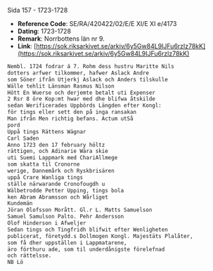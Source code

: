Sida 157 - 1723-1728

- **Reference Code**: SE/RA/420422/02/E/E XI/E XI e/4173
- **Dating**: 1723-1728
- **Remark**: Norrbottens län nr 9.
- **Link**: [https://sok.riksarkivet.se/arkiv/6y5Gw84L9IJFu6rzlz78kK](https://sok.riksarkivet.se/arkiv/6y5Gw84L9IJFu6rzlz78kK)

```txt linenums="1"
Nembl. 1724 fodrar á 7. Rohm dess hustru Maritte Nils
dotters arfwer tilkommer, hafwer Aslack Andre
som Söner ifrån Utjerkj Aslack och Anders tilskulle
Wälle tehlit Länsman Rasmus Nilson
Hött En Wuerse och derjemte betalt uti Expenser
2 Rsr 8 öre Kop:mt hwar med dhe blifwa åtskilde
sedan Werificerades Uppbörds Längden efter Kongl:
för tings eller sett den på inga ransakan
Man ifrån Men richtig befans. Actum utSå
pord
Uppå tings Rättens Wägnar
Carl Saden
Anno 1723 den 17 february höltz
rättigen, och Adinarie Wära skie
uti Suemi Lappmark med ChariAllmege
som skatta til Cronorne
werige, Dannemårk och Ryskbrisären
uppå Crare Wanliga tings
ställe närwarande Cronofougdh u
Wälbetrodde Petter Upping, tings bola
ken Abram Abramsson och Wårliget
Kundemän
Jöran Olofsson Morått. Gl.r L. Matts Samuelson
Samuel Samulson Palto. Pehr Andersson
Olof Hinderson i Afweljer
Sedan tings och Tingfridh blifwit efter Wenligheten
publicerat, företydd.s Dollmogen Kongl. Majestäts Plalåter,
som få dher uppställen i Lappmatarene,
äro förthuru ade, som til underdånigste förelefnad
och rättelsse.
NB Lö
```
